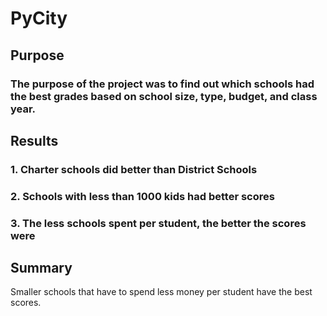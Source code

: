 # PyCity 
## Purpose 
### The purpose of the project was to find out which schools had the best grades based on school size, type, budget, and class year. 
## Results  
### 1. Charter schools did better than District Schools 
### 2. Schools with less than 1000 kids had better scores 
### 3. The less schools spent per student, the better the scores were 
## Summary 
Smaller schools that have to spend less money per student have the best scores. 
